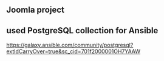 ## Joomla project
## used PostgreSQL collection for Ansible
https://galaxy.ansible.com/community/postgresql?extIdCarryOver=true&sc_cid=701f2000001OH7YAAW